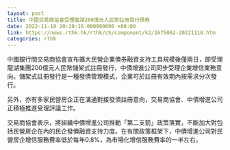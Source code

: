 ```yaml
---
layout: post
title: 中國交易商協會受理龍湖200億元人民幣註冊發行債券
date: 2022-11-10 20:19:16.000000000 +08:00
link: https://news.rthk.hk/rthk/ch/component/k2/1675062-20221110.htm
categories: rthk
---
```


中國銀行間交易商協會宣布擴大民營企業債券融資支持工具規模後僅兩日，即受理龍湖集團200億元人民幣儲架式註冊發行，中債增進公司同步受理企業增信業務意向。儲架式註冊發行是一種發債管理模式，企業可於註冊有效期內按需求分次發行。

另外，亦有多家民營房企正在溝通對接發債註冊意向，交易商協會、中債增進公司正積極推進受理評議工作。

交易商協會表示，將組織中債增進公司推動「第二支箭」政策落實，不斷加大對包括民營房企在內的民企發債融資支持力度。在有關政策框架下，中債增進公司對民營房企增信服務費率低於每年0.8%，為市場化增信服務費率的一半左右。
